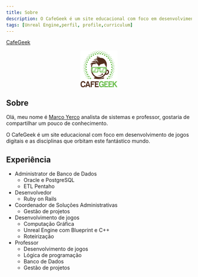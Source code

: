 ```yaml
---
title: Sobre
description: O CafeGeek é um site educacional com foco em desenvolvimento de jogos digitais e as disciplinas que orbitam este fantástico mundo.
tags: [Unreal Engine,perfil, profile,curriculum]
---
```


[CafeGeek](http://CafeGeek.eti.br)

<p align="center">
<img align="center" width="100" height="100" src="imagens/cafegeek_small.png">
</p>

## Sobre
Olá, meu nome é [Marco Yerco](mailto:myerco@gmail.com) analista de sistemas e professor, gostaria de compartilhar um pouco de conhecimento.

O CafeGeek é um site educacional com foco em desenvolvimento de jogos digitais e as disciplinas que orbitam este fantástico mundo.

## Experiência

- Administrator de Banco de Dados    
  - Oracle e PostgreSQL
  - ETL Pentaho
- Desenvolvedor
  - Ruby on Rails
- Coordenador de Soluções Administrativas   
  - Gestão de projetos
- Desenvolvimento de jogos   
  - Computação Gráfica    
  - Unreal Engine com Blueprint e C++
  - Roteirização
- Professor
  - Desenvolvimento de jogos
  - Lógica de programação
  - Banco de Dados
  - Gestão de projetos
